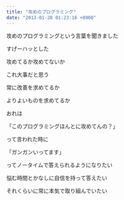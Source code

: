 ```yaml
---
title: "攻めのプログラミング"
date: "2013-01-28 01:23:16 +0900"
---
```


攻めのプログラミングという言葉を聞きました

すげーハッとした

攻めてるか攻めてないか

これ大事だと思う

常に改善を求めてるか

よりよいものを求めてるか

おれは

「このプログラミングほんとに攻めてんの？」

って言われた時に

「ガンガンいってます」

ってノータイムで答えられるようになりたい

悩む時間とかなしに自信を持って答えたい

それくらいに常に本気で取り組んでいたい
